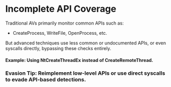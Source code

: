 # Incomplete API Coverage

Traditional AVs primarily monitor common APIs such as:

 - CreateProcess, WriteFile, OpenProcess, etc.

But advanced techniques use less common or undocumented APIs, or even syscalls directly, bypassing these checks entirely.

#### Example: Using NtCreateThreadEx instead of CreateRemoteThread.

### Evasion Tip: Reimplement low-level APIs or use direct syscalls to evade API-based detections.
